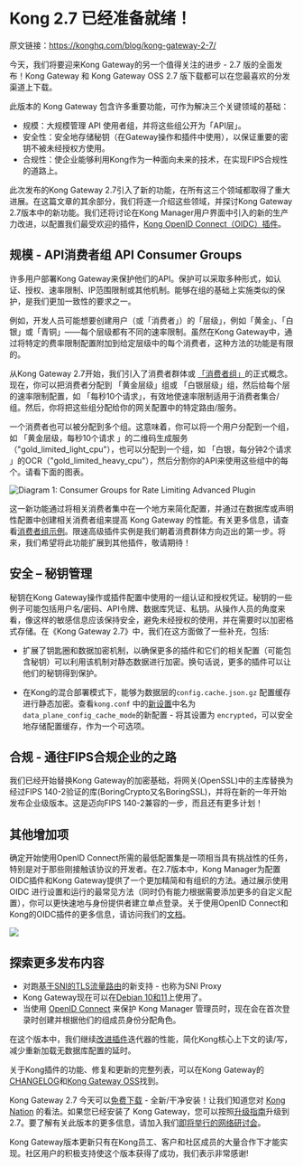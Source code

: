 # Kong 2.7 已经准备就绪！

原文链接：https://konghq.com/blog/kong-gateway-2-7/

今天，我们将要迎来Kong Gateway的另一个值得关注的进步 - 2.7 版的全面发布！Kong Gateway 和 Kong Gateway OSS 2.7 版下载都可以在您最喜欢的分发渠道上下载。

此版本的 Kong Gateway 包含许多重要功能，可作为解决三个关键领域的基础：

- 规模：大规模管理 API 使用者组，并将这些组公开为「API层」。
- 安全性：安全地存储秘钥（在Gateway操作和插件中使用），以保证重要的密钥不被未经授权方使用。
- 合规性：使企业能够利用Kong作为一种面向未来的技术，在实现FIPS合规性的道路上。 

此次发布的Kong Gateway 2.7引入了新的功能，在所有这三个领域都取得了重大进展。在这篇文章的其余部分，我们将逐一介绍这些领域，并探讨Kong Gateway 2.7版本中的新功能。我们还将讨论在Kong Manager用户界面中引入的新的生产力改进，以配置我们最受欢迎的插件，[Kong OpenID Connect（OIDC）插件](https://docs.konghq.com/hub/kong-inc/openid-connect/)。

## 规模 - API消费者组 API Consumer Groups

许多用户部署Kong Gateway来保护他们的API。保护可以采取多种形式，如认证、授权、速率限制、IP范围限制或其他机制。能够在组的基础上实施类似的保护，是我们更加一致性的要求之一。

例如，开发人员可能想要创建用户（或「消费者」）的「层级」，例如「黄金」、「白银」或「青铜」——每个层级都有不同的速率限制。虽然在Kong Gateway中，通过将特定的费率限制配置附加到给定层级中的每个消费者，这种方法的功能是有限的。

从Kong Gateway 2.7开始，我们引入了消费者群体或 [「消费者组」](https://docs.konghq.com/gateway/2.7.x/admin-api/consumer-groups/reference)的正式概念。现在，你可以把消费者分配到 「黄金层级」组或 「白银层级」组，然后给每个层的速率限制配置，如 「每秒10个请求」，有效地使速率限制适用于消费者集合/组。然后，你将把这些组分配给你的网关配置中的特定路由/服务。

一个消费者也可以被分配到多个组。这意味着，你可以将一个用户分配到一个组，如 「黄金层级，每秒10个请求 」的二维码生成服务（"gold_limited_light_cpu"），也可以分配到一个组，如 「白银，每分钟2个请求 」的OCR（"gold_limited_heavy_cpu"），然后分割你的API来使用这些组中的每个。请看下面的图表。

![Diagram 1: Consumer Groups for Rate Limiting Advanced Plugin](https://2tjosk2rxzc21medji3nfn1g-wpengine.netdna-ssl.com/wp-content/uploads/2021/12/Diagram-1-Consumer-Groups-for-Rate-Limiting-Advanced-Plugin-1536x860.jpg.webp)

这一新功能通过将相关消费者集中在一个地方来简化配置，并通过在数据库或声明性配置中创建相关消费者组来提高 Kong Gateway 的性能。有关更多信息，请查看[消费者组示例](https://docs.konghq.com/gateway/2.7.x/admin-api/consumer-groups/examples)。限速高级插件实例是我们朝着消费群体方向迈出的第一步。将来，我们希望将此功能扩展到其他插件，敬请期待！

## 安全 – 秘钥管理

秘钥在Kong Gateway操作或插件配置中使用的一组认证和授权凭证。秘钥的一些例子可能包括用户名/密码、API令牌、数据库凭证、私钥。从操作人员的角度来看，像这样的敏感信息应该保持安全，避免未经授权的使用，并在需要时以加密格式存储。在《Kong Gateway 2.7》中，我们在这方面做了一些补充，包括:

- 扩展了钥匙圈和数据加密机制，以确保更多的插件和它们的相关配置（可能包含秘钥）可以利用该机制对静态数据进行加密。换句话说，更多的插件可以让他们的秘钥得到保护。

- 在Kong的混合部署模式下，能够为数据层的`config.cache.json.gz` 配置缓存进行静态加密。查看`kong.conf` 中的[新设置](https://docs.konghq.com/gateway/2.7.x/reference/configuration/#data_plane_config_cache_mode)中名为`data_plane_config_cache_mode`的新配置 - 将其设置为 `encrypted`，可以安全地存储配置缓存，作为一个可选项。

## 合规 - 通往FIPS合规企业的之路

我们已经开始替换Kong Gateway的加密基础，将网关(OpenSSL)中的主库替换为经过FIPS 140-2验证的库(BoringCrypto又名BoringSSL)，并将在新的一年开始发布企业级版本。这是迈向FIPS 140-2兼容的一步，而且还有更多计划！

## 其他增加项

确定开始使用OpenID Connect所需的最低配置集是一项相当具有挑战性的任务，特别是对于那些刚接触该协议的开发者。在2.7版本中，Kong Manager为配置OIDC插件和Kong Gateway提供了一个更加精简和有组织的方法。通过展示使用 OIDC 进行设置和运行的最常见方法（同时仍有能力根据需要添加更多的自定义配置），你可以更快速地与身份提供者建立单点登录。关于使用OpenID Connect和Kong的OIDC插件的更多信息，请访问我们的[文档](https://docs.konghq.com/gateway/2.7.x/configure/auth/oidc-use-case/)。

![](https://2tjosk2rxzc21medji3nfn1g-wpengine.netdna-ssl.com/wp-content/uploads/2021/12/Diagram-2-New-and-Improved-OIDC-Plugin-Configuration.png.webp)

## 探索更多发布内容

- 对跑[基于SNI的TLS流量路由](https://docs.konghq.com/gateway/2.7.x/reference/proxy/#proxy-tls-passthrough-traffic)的新支持 - 也称为SNI Proxy 
- Kong Gateway现在可以在[Debian 10和11](https://docs.konghq.com/gateway/2.7.x/install-and-run/debian/)上使用了。
- 当使用 [OpenID Connect](https://docs.konghq.com/gateway/2.7.x/configure/auth/kong-manager/oidc-mapping) 来保护 Kong Manager 管理员时，现在会在首次登录时创建并根据他们的组成员身份分配角色。

在这个版本中，我们继续[改进插件](https://docs.konghq.com/gateway/changelog/#plugins)迭代器的性能，简化Kong核心上下文的读/写，减少重新加载无数据库配置的延时。

关于Kong插件的功能、修复和更新的完整列表，可以在Kong Gateway的[CHANGELOG](https://docs.konghq.com/gateway/changelog)和[Kong Gateway OSS](https://github.com/Kong/kong/blob/master/CHANGELOG.md)找到。

Kong Gateway 2.7 今天可以[免费下载](https://konghq.com/install/) - 全新/干净安装！让我们知道您对 [Kong Nation](https://discuss.konghq.com/) 的看法。如果您已经安装了 Kong Gateway，您可以按照[升级指南](https://docs.konghq.com/gateway/latest/install-and-run/upgrade-enterprise/#main)升级到 2.7。要了解有关此版本的更多信息，请加入我们[即将举行的网络研讨会](https://konghq.com/webinars/protect-apis-services/)。

Kong Gateway版本更新只有在Kong员工、客户和社区成员的大量合作下才能实现。社区用户的积极支持使这个版本获得了成功，我们表示非常感谢!








